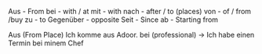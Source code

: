 Aus - From
bei - with / at
mit - with
nach - after / to (places)
von - of / from /buy
zu - to 
Gegenüber - opposite
Seit - Since
ab - Starting from

Aus (From Place) Ich komme aus Adoor.
bei (professional) -> Ich habe einen Termin bei minem Chef 





